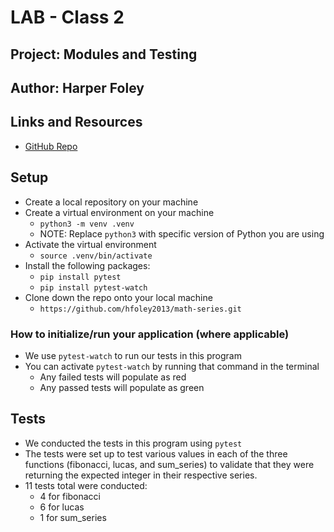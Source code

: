 # LAB - Class 2
## Project: Modules and Testing
## Author: Harper Foley
## Links and Resources

* [GitHub Repo](https://github.com/hfoley2013/math-series)

## Setup

* Create a local repository on your machine
* Create a virtual environment on your machine
  * `python3 -m venv .venv`
  * NOTE: Replace `python3` with specific version of Python you are using
* Activate the virtual environment
  * `source .venv/bin/activate`
* Install the following packages:
  * `pip install pytest`
  * `pip install pytest-watch`
* Clone down the repo onto your local machine
  * `https://github.com/hfoley2013/math-series.git`

### How to initialize/run your application (where applicable)

* We use `pytest-watch` to run our tests in this program
* You can activate `pytest-watch` by running that command in the terminal
  * Any failed tests will populate as red
  * Any passed tests will populate as green

## Tests
* We conducted the tests in this program using `pytest`
* The tests were set up to test various values in each of the three functions (fibonacci, lucas, and sum_series) to validate that they were returning the expected integer in their respective series.
* 11 tests total were conducted:
  * 4 for fibonacci
  * 6 for lucas
  * 1 for sum_series